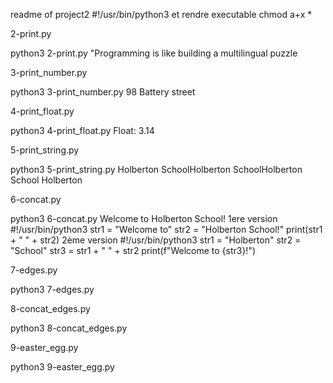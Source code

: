 readme of project2
#!/usr/bin/python3 et rendre executable chmod a+x *

2-print.py

python3 2-print.py
"Programming is like building a multilingual puzzle

3-print_number.py

python3 3-print_number.py
98 Battery street

4-print_float.py

python3 4-print_float.py
Float: 3.14

5-print_string.py

python3 5-print_string.py
Holberton SchoolHolberton SchoolHolberton School
Holberton

6-concat.py

python3 6-concat.py
Welcome to Holberton School!
1ere version
#!/usr/bin/python3
str1 = "Welcome to"
str2 = "Holberton School!"
print(str1 + " " + str2)
2ème version
#!/usr/bin/python3
str1 = "Holberton"
str2 = "School"
str3 = str1 + " " + str2
print(f"Welcome to {str3}!")




7-edges.py

python3 7-edges.py


8-concat_edges.py

python3 8-concat_edges.py


9-easter_egg.py

python3 9-easter_egg.py
